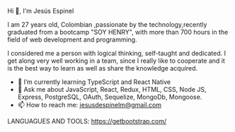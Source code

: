 Hi 👋, I'm Jesús Espinel


I am 27 years old, Colombian ,passionate by the technology,recently graduated from a bootcamp "SOY HENRY", with more than 700 hours in the field of web development and programming.

I considered me a person with logical thinking, self-taught and dedicated. I get along very well working in a team, since I really like to cooperate and it is the best way to learn as well as share the knowledge acquired.

- 🌱 I’m currently learning TypeScript and React Native
- 💬 Ask me about JavaScript, React, Redux, HTML, CSS, Node JS, Express, PostgreSQL, OAuth, Sequelize, MongoDb, Mongoose.
- 📫 How to reach me: jesusdespinelm@gmail.com

LANGUAGUES AND TOOLS:
https://getbootstrap.com/
